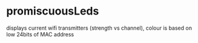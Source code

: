 # promiscuousLeds
displays current wifi transmitters (strength vs channel), colour is based on low 24bits of MAC address 
